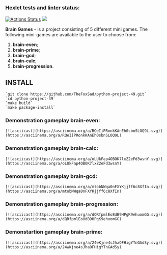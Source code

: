 ### Hexlet tests and linter status:
[![Actions Status](https://github.com/TheFoxSad/python-project-49/workflows/hexlet-check/badge.svg)](https://github.com/TheFoxSad/python-project-49/actions)
<a href="https://codeclimate.com/github/TheFoxSad/python-project-49/maintainability"><img src="https://api.codeclimate.com/v1/badges/c1c4ccbaaf5a0570d752/maintainability" /></a>


**Brain Games** - is a project consisting of 5 different mini games. The following mini-games are available to the user to choose from:

1. **brain-even**;
2. **brain-prime**;
3. **brain-gcd**;
4. **brain-calc**;
5. **brain-progression**.

## INSTALL

	`git clone https://github.com/TheFoxSad/python-project-49.git`
	`cd python-project-49`
	`make build`
	`make package-install`

### Demonstration gameplay brain-even:

	[![asciicast](https://asciinema.org/a/RQeIiPRonkKAnEh0sbnSLOQ9L.svg)](https://asciinema.org/a/RQeIiPRonkKAnEh0sbnSLOQ9L)

### Demonstration gameplay brain-calc:

	[![asciicast](https://asciinema.org/a/oLUkFap4OBOK7lxZ2eFd3wsnY.svg)](https://asciinema.org/a/oLUkFap4OBOK7lxZ2eFd3wsnY)

### Demonstration gameplay brain-gcd:

	[![asciicast](https://asciinema.org/a/mtobNWqa0nFXYKjjff6c8XfIn.svg)](https://asciinema.org/a/mtobNWqa0nFXYKjjff6c8XfIn)

### Demonstration gameplay brain-progression:

	[![asciicast](https://asciinema.org/a/dQRfpmlEo8dB9HPgK9ehuomGG.svg)](https://asciinema.org/a/dQRfpmlEo8dB9HPgK9ehuomGG)

### Demonstartion gameplay brain-prime:

	[![asciicast](https://asciinema.org/a/24wKjne4sJhaOFHigYTnGAdSy.svg)](https://asciinema.org/a/24wKjne4sJhaOFHigYTnGAdSy)
